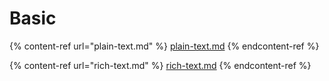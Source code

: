 # Basic



{% content-ref url="plain-text.md" %}
[plain-text.md](plain-text.md)
{% endcontent-ref %}

{% content-ref url="rich-text.md" %}
[rich-text.md](rich-text.md)
{% endcontent-ref %}
